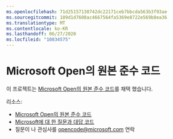 ```yaml
---
ms.openlocfilehash: 71d25157130742dc22171ceb7bbcda563b3f93ae
ms.sourcegitcommit: 109d1d7608ac4667564fa5369e8722e569b8ea36
ms.translationtype: MT
ms.contentlocale: ko-KR
ms.lasthandoff: 06/27/2020
ms.locfileid: "10834575"
---
```

# Microsoft Open의 원본 준수 코드

이 프로젝트는 [Microsoft Open의 원본 준수 코드](https://opensource.microsoft.com/codeofconduct/)를 채택 했습니다.

리소스:

- [Microsoft Open의 원본 준수 코드](https://opensource.microsoft.com/codeofconduct/)
- [Microsoft에 대 한 질문과 대답 코드](https://opensource.microsoft.com/codeofconduct/faq/)
- 질문이 나 관심사를 [opencode@microsoft.com](mailto:opencode@microsoft.com) 연락
